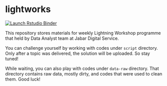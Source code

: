 # lightworks

<!-- badges: start -->
[![Launch Rstudio Binder](http://mybinder.org/badge_logo.svg)](https://mybinder.org/v2/gh/aswansyahputra/lightworks/master?urlpath=rstudio)
<!-- badges: end -->

This repository stores materials for weekly Lightning Workshop programme that held by Data Analyst team at Jabar Digital Service.

You can challenge yourself by working with codes under `script` directory. Only after a topic was delivered, the solution will be uploaded. So stay tuned!

While waiting, you can also play with codes under `data-raw` directory. That directory contains raw data, mostly dirty, and codes that were used to clean them. Good luck!